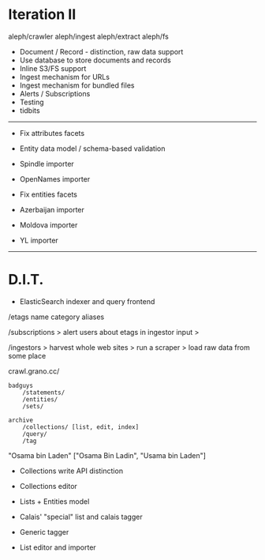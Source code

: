 Iteration II
============

aleph/crawler
aleph/ingest
aleph/extract
aleph/fs

* Document / Record - distinction, raw data support
* Use database to store documents and records
* Inline S3/FS support
* Ingest mechanism for URLs
* Ingest mechanism for bundled files
* Alerts / Subscriptions
* Testing
* tidbits

-----
* Fix attributes facets
* Entity data model / schema-based validation
* Spindle importer 
* OpenNames importer
* Fix entities facets

* Azerbaijan importer 
* Moldova importer 
* YL importer
-----




D.I.T.
======


* ElasticSearch indexer and query frontend

/etags
    name
    category
    aliases


/subscriptions
    > alert users about etags in ingestor input
    > 


/ingestors
    > harvest whole web sites
    > run a scraper
    > load raw data from some place



crawl.grano.cc/
    

    badguys
        /statements/
        /entities/
        /sets/

    archive
        /collections/ [list, edit, index]
        /query/
        /tag


"Osama bin Laden" ["Osama Bin Ladin", "Usama bin Laden"]





* Collections write API distinction
* Collections editor

* Lists + Entities model 
* Calais' "special" list and calais tagger
* Generic tagger 
* List editor and importer

